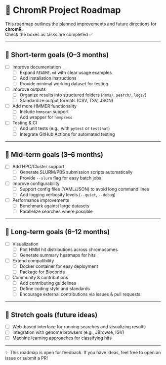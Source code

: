 # 🚀 ChromR Project Roadmap

This roadmap outlines the planned improvements and future directions for **chromR**.  
Check the boxes as tasks are completed ✅

---

## 📌 Short-term goals (0–3 months)
- [ ] Improve documentation
  - [ ] Expand `README.md` with clear usage examples
  - [ ] Add installation instructions
  - [ ] Provide minimal working dataset for testing
- [ ] Improve outputs
  - [ ] Organize results into structured folders (`hmms/`, `search/`, `logs/`)
  - [ ] Standardize output formats (CSV, TSV, JSON)
- [ ] Add more HMMER functionality
  - [ ] Include `hmmscan` support
  - [ ] Add wrapper for `hmmpress`
- [ ] Testing & CI
  - [ ] Add unit tests (e.g., with `pytest` or `testthat`)
  - [ ] Integrate GitHub Actions for automated testing

---

## 📌 Mid-term goals (3–6 months)
- [ ] Add HPC/Cluster support
  - [ ] Generate SLURM/PBS submission scripts automatically
  - [ ] Provide `--slurm` flag for easy batch jobs
- [ ] Improve configurability
  - [ ] Support config files (YAML/JSON) to avoid long command lines
  - [ ] Add logging verbosity levels (`--quiet`, `--debug`)
- [ ] Performance improvements
  - [ ] Benchmark against large datasets
  - [ ] Parallelize searches where possible

---

## 📌 Long-term goals (6–12 months)
- [ ] Visualization
  - [ ] Plot HMM hit distributions across chromosomes
  - [ ] Generate summary heatmaps for hits
- [ ] Extend compatibility
  - [ ] Docker container for easy deployment
  - [ ] Package for Bioconda
- [ ] Community & contributions
  - [ ] Add contributing guidelines
  - [ ] Define coding style and standards
  - [ ] Encourage external contributions via issues & pull requests

---

## 📌 Stretch goals (future ideas)
- [ ] Web-based interface for running searches and visualizing results
- [ ] Integration with genome browsers (e.g., JBrowse, IGV)
- [ ] Machine learning approaches for classifying hits

---

✨ This roadmap is open for feedback. If you have ideas, feel free to open an issue or submit a PR!

